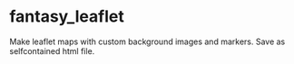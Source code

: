 # fantasy_leaflet
Make leaflet maps with custom background images and markers. Save as selfcontained html file.
